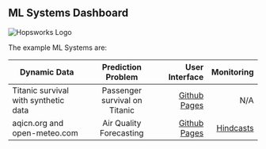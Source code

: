 ## ML Systems Dashboard

![Hopsworks Logo](/titanic/assets/img/logo.png)

The example ML Systems are:


| Dynamic Data  | Prediction Problem | User Interface  |  Monitoring |
| ------------- |:-------------:| ------------:| ------------:|
| Titanic survival with synthetic data | Passenger survival on Titanic | [Github Pages](./titanic) | N/A |
| aqicn.org and open-meteo.com | Air Quality Forecasting | [Github Pages](./air-quality) | [Hindcasts](./air-quality) |
